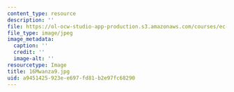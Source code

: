 ```yaml
---
content_type: resource
description: ''
file: https://ol-ocw-studio-app-production.s3.amazonaws.com/courses/ec-721-wheelchair-design-in-developing-countries-spring-2009/a9451425923ee697fd81b2e97fc68290_16Mwanza9.jpg
file_type: image/jpeg
image_metadata:
  caption: ''
  credit: ''
  image-alt: ''
resourcetype: Image
title: 16Mwanza9.jpg
uid: a9451425-923e-e697-fd81-b2e97fc68290
---
```

